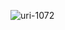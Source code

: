 ![uri-1072](https://user-images.githubusercontent.com/62181222/99334994-229a7a80-28ab-11eb-8591-f93ee17cf44c.png)
